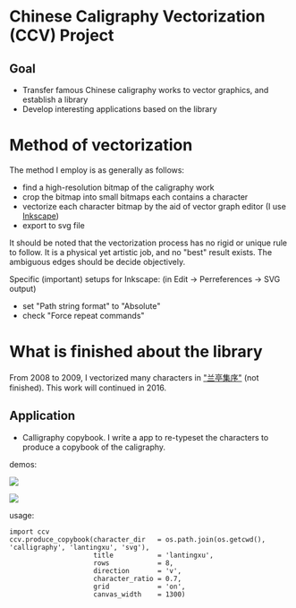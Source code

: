 
# Chinese Caligraphy Vectorization (CCV) Project

## Goal

- Transfer famous Chinese caligraphy works to vector graphics, and establish a library
- Develop interesting applications based on the library

# Method of vectorization

The method I employ is as generally as follows:

- find a high-resolution bitmap of the caligraphy work
- crop the bitmap into small bitmaps each contains a character
- vectorize each character bitmap by the aid of vector graph editor (I use [Inkscape](www.inkscape.org))
- export to svg file

It should be noted that the vectorization process has no rigid or unique rule to follow. It is a physical yet artistic job, and no "best" result exists. The ambiguous edges should be decide objectively.

Specific (important) setups for Inkscape: (in Edit -> Perreferences -> SVG output)
- set "Path string format" to "Absolute"
- check "Force repeat commands"


# What is finished about the library

From 2008 to 2009, I vectorized many characters in ["兰亭集序"](http://zh.wikipedia.org/wiki/%E8%98%AD%E4%BA%AD%E9%9B%86%E5%BA%8F) (not finished). This work will continued in 2016.

## Application

- Calligraphy copybook. I write a app to re-typeset the characters to produce a copybook of the caligraphy.

demos:

![](https://cdn.rawgit.com/herrkaefer/chinese-calligraphy-vectorization/master/copybooks/lantingxu-withgrid.svg)

![](https://cdn.rawgit.com/herrkaefer/chinese-calligraphy-vectorization/master/copybooks/lantingxu-nogrid.svg)

usage:

```
import ccv
ccv.produce_copybook(character_dir   = os.path.join(os.getcwd(), 'calligraphy', 'lantingxu', 'svg'),
					 title           = 'lantingxu',
					 rows            = 8,
					 direction       = 'v',
					 character_ratio = 0.7,
					 grid            = 'on',
					 canvas_width    = 1300)
```


